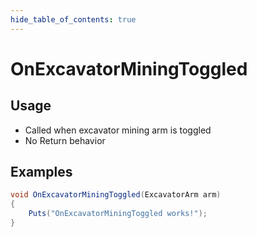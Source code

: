 ```yaml
---
hide_table_of_contents: true
---
```


# OnExcavatorMiningToggled

## Usage

* Called when excavator mining arm is toggled
* No Return behavior

## Examples

```csharp title=""
void OnExcavatorMiningToggled(ExcavatorArm arm)
{
    Puts("OnExcavatorMiningToggled works!");
}
```

